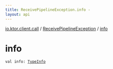 ```yaml
---
title: ReceivePipelineException.info - 
layout: api
---
```


<div class='api-docs-breadcrumbs'><a href="../index.html">io.ktor.client.call</a> / <a href="index.html">ReceivePipelineException</a> / <a href="./info.html">info</a></div>

# info

<div class="signature"><code><span class="keyword">val </span><span class="identifier">info</span><span class="symbol">: </span><a href="../-type-info/index.html"><span class="identifier">TypeInfo</span></a></code></div>
